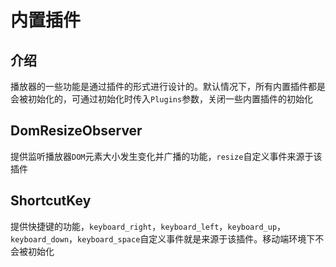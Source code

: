 # 内置插件

## 介绍

播放器的一些功能是通过插件的形式进行设计的。默认情况下，所有内置插件都是会被初始化的，可通过初始化时传入`Plugins`参数，关闭一些内置插件的初始化

## DomResizeObserver

提供监听播放器`DOM`元素大小发生变化并广播的功能，`resize`自定义事件来源于该插件

## ShortcutKey

提供快捷键的功能，`keyboard_right`，`keyboard_left`，`keyboard_up`，`keyboard_down`，`keyboard_space`自定义事件就是来源于该插件。移动端环境下不会被初始化